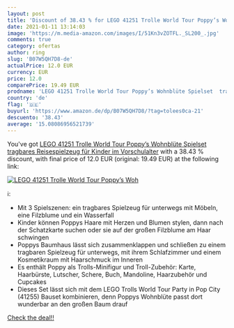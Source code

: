 ```yaml
---
layout: post
title: 'Discount of 38.43 % for LEGO 41251 Trolle World Tour Poppy’s Woh'
date: 2021-01-11 13:14:03
image: 'https://m.media-amazon.com/images/I/51Kn3vZOTFL._SL200_.jpg'
comments: true
category: ofertas
author: ring
slug: 'B07W5QH7D8-de'
actualPrice: 12.0 EUR
currency: EUR
price: 12.0
comparePrice: 19.49 EUR
prodname: 'LEGO 41251 Trolle World Tour Poppy’s Wohnblüte Spielset  tragbares Reisespielzeug für Kinder im Vorschulalter'
country: 'de'
flag: '🇩🇪'
buyurl: 'https://www.amazon.de/dp/B07W5QH7D8/?tag=tolees0ca-21'
descuento: '38.43'
average: '15.08086956521739'
---
```


You've got [LEGO 41251 Trolle World Tour Poppy’s Wohnblüte Spielset  tragbares Reisespielzeug für Kinder im Vorschulalter](https://www.amazon.de/dp/B07W5QH7D8/?tag=tolees0ca-21) with a  38.43 % discount, with final price of 12.0 EUR (original: 19.49 EUR) at the following link:

[![LEGO 41251 Trolle World Tour Poppy’s Woh](https://m.media-amazon.com/images/I/51Kn3vZOTFL._SL200_.jpg)](https://www.amazon.de/dp/B07W5QH7D8/?tag=tolees0ca-21)

ℹ️:

- Mit 3 Spielszenen: ein tragbares Spielzeug für unterwegs mit Möbeln, eine Filzblume und ein Wasserfall
- Kinder können Poppys Haare mit Herzen und Blumen stylen, dann nach der Schatzkarte suchen oder sie auf der großen Filzblume am Haar schwingen
- Poppys Baumhaus lässt sich zusammenklappen und schließen zu einem tragbaren Spielzeug für unterwegs, mit ihrem Schlafzimmer und einem Kosmetikraum mit Haarschmuck im Inneren
- Es enthält Poppy als Trolls-Minifigur und Troll-Zubehör: Karte, Haarbürste, Lutscher, Schere, Buch, Mandoline, Haarzubehör und Cupcakes
- Dieses Set lässt sich mit dem LEGO Trolls World Tour Party in Pop City (41255) Bauset kombinieren, denn Poppys Wohnblüte passt dort wunderbar an den großen Baum drauf

[Check the deal!!](https://www.amazon.de/dp/B07W5QH7D8/?tag=tolees0ca-21)
